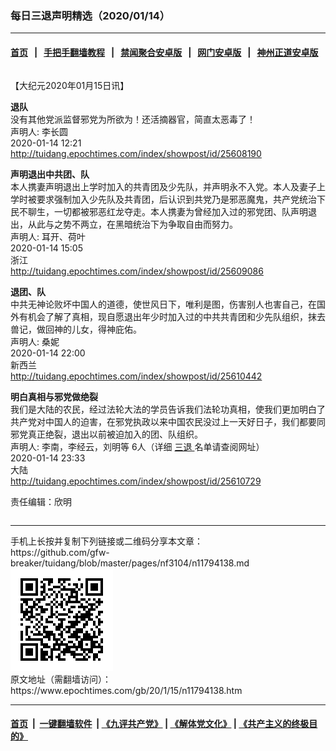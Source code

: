 ### 每日三退声明精选（2020/01/14）
------------------------

#### [首页](https://github.com/gfw-breaker/banned-news1/blob/master/README.md) &nbsp;&nbsp;|&nbsp;&nbsp; [手把手翻墙教程](https://github.com/gfw-breaker/guides/wiki) &nbsp;&nbsp;|&nbsp;&nbsp; [禁闻聚合安卓版](https://github.com/gfw-breaker/bn-android) &nbsp;&nbsp;|&nbsp;&nbsp; [网门安卓版](https://github.com/oGate2/oGate) &nbsp;&nbsp;|&nbsp;&nbsp; [神州正道安卓版](https://github.com/SzzdOgate/update) 



<div class="column" id="artbody" itemprop="articleBody">
 <!-- article content begin -->
 <p>
  【大纪元2020年01月15日讯】
 </p>
 <p>
  <strong>
   退队
  </strong>
  <br/>
  没有其他党派监督邪党为所欲为！还活摘器官，简直太恶毒了！
  <br/>
  声明人: 李长圆
  <br/>
  2020-01-14 12:21
  <br/>
  <a href="http://tuidang.epochtimes.com/index/showpost/id/25608190">
   http://tuidang.epochtimes.com/index/showpost/id/25608190
  </a>
 </p>
 <p>
  <strong>
   声明退出中共团、队
  </strong>
  <br/>
  本人携妻声明退出上学时加入的共青团及少先队，并声明永不入党。本人及妻子上学时被要求强制加入少先队及共青团，后认识到共党乃是邪恶魔鬼，共产党统治下民不聊生，一切都被邪恶红龙夺走。本人携妻为曾经加入过的邪党团、队声明退出，从此与之势不两立，在黑暗统治下为争取自由而努力。
  <br/>
  声明人: 耳开、荷叶
  <br/>
  2020-01-14 15:05
  <br/>
  浙江
  <br/>
  <a href="http://tuidang.epochtimes.com/index/showpost/id/25609086">
   http://tuidang.epochtimes.com/index/showpost/id/25609086
  </a>
 </p>
 <p>
  <strong>
   退团、队
  </strong>
  <br/>
  中共无神论败坏中国人的道德，使世风日下，唯利是图，伤害别人也害自己，在国外有机会了解了真相，现自愿退出年少时加入过的中共共青团和少先队组织，抹去兽记，做回神的儿女，得神庇佑。
  <br/>
  声明人: 桑妮
  <br/>
  2020-01-14 22:00
  <br/>
  新西兰
  <br/>
  <a href="http://tuidang.epochtimes.com/index/showpost/id/25610442">
   http://tuidang.epochtimes.com/index/showpost/id/25610442
  </a>
 </p>
 <p>
  <strong>
   明白真相与邪党做绝裂
  </strong>
  <br/>
  我们是大陆的农民，经过法轮大法的学员告诉我们法轮功真相，使我们更加明白了共产党对中国人的迫害，在邪党执政以来中国农民没过上一天好日子，我们都要同邪党真正绝裂，退出以前被迫加入的团、队组织。
  <br/>
  声明人: 李南，李经云，刘明等 6人（详细
  <a href="https://www.epochtimes.com/gb/tag/%E4%B8%89%E9%80%80.html">
   三退
  </a>
  名单请查阅网址）
  <br/>
  2020-01-14 23:33
  <br/>
  大陆
  <br/>
  <a href="http://tuidang.epochtimes.com/index/showpost/id/25610729">
   http://tuidang.epochtimes.com/index/showpost/id/25610729
  </a>
 </p>
 <p>
  责任编辑：欣明
 </p>
 <!-- article content end -->
 <div id="below_article_ad">
  <div id="below_article_ad_inner">
  </div>
 </div>
</div>

<hr/>
手机上长按并复制下列链接或二维码分享本文章：<br/>
https://github.com/gfw-breaker/tuidang/blob/master/pages/nf3104/n11794138.md <br/>
<a href='https://github.com/gfw-breaker/tuidang/blob/master/pages/nf3104/n11794138.md'><img src='https://github.com/gfw-breaker/tuidang/blob/master/pages/nf3104/n11794138.md.png'/></a> <br/>
原文地址（需翻墙访问）：https://www.epochtimes.com/gb/20/1/15/n11794138.htm


------------------------
#### [首页](https://github.com/gfw-breaker/banned-news/blob/master/README.md) &nbsp;|&nbsp; [一键翻墙软件](https://github.com/gfw-breaker/nogfw/blob/master/README.md) &nbsp;| [《九评共产党》](https://github.com/gfw-breaker/9ping.md/blob/master/README.md#九评之一评共产党是什么) | [《解体党文化》](https://github.com/gfw-breaker/jtdwh.md/blob/master/README.md) | [《共产主义的终极目的》](https://github.com/gfw-breaker/gczydzjmd.md/blob/master/README.md)


<img src='http://gfw-breaker.win/tuidang/pages/nf3104/n11794138.md' width='0px' height='0px'/>